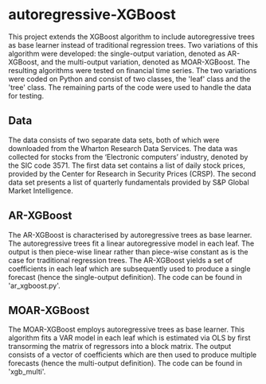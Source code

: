 # autoregressive-XGBoost
This project extends the XGBoost algorithm to include autoregressive trees as base learner instead of traditional regression trees. Two variations of this algorithm were developed: the single-output variation, denoted as AR-XGBoost, and the multi-output variation, denoted as MOAR-XGBoost. The resulting algorithms were tested on financial time series. The two variations were coded on Python and consist of two classes, the 'leaf' class and the 'tree' class. The remaining parts of the code were used to handle the data for testing. 
## Data
The data consists of two separate data sets, both of which were downloaded from the Wharton Research Data Services. The data was collected for stocks from the ‘Electronic computers’ industry, denoted by the SIC code 3571. The first data set contains a list of daily stock prices, provided by the Center for Research in Security Prices (CRSP). The second data set presents a list of quarterly fundamentals provided by S&P Global Market Intelligence.
## AR-XGBoost
The AR-XGBoost is characterised by autoregressive trees as base learner. The autoregressive trees fit a linear autoregressive model in each leaf. The output is then piece-wise linear rather than piece-wise constant as is the case for traditional regression trees. The AR-XGBoost yields a set of coefficients in each leaf which are subsequently used to produce a single forecast (hence the single-output definition). The code can be found in 'ar_xgboost.py'.
## MOAR-XGBoost
The MOAR-XGBoost employs autoregressive trees as base learner. This algorithm fits a VAR model in each leaf which is estimated via OLS by first transorming the matrix of regressors into a block matrix. The output consists of a vector of coefficients which are then used to produce multiple forecasts (hence the multi-output definition). The code can be found in 'xgb_multi'.
